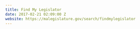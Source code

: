 ```yaml
---
title: Find My Legislator
date: 2017-02-21 02:09:00 Z
website: https://malegislature.gov/search/findmylegislator
---
```


